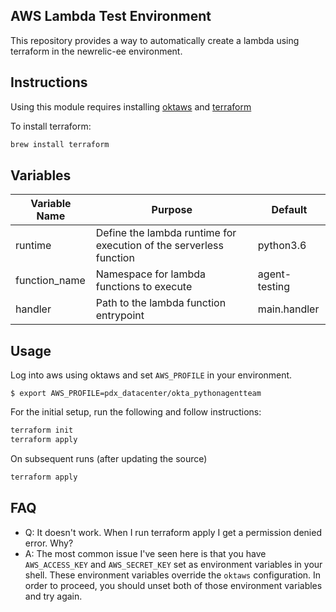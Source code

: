 AWS Lambda Test Environment
---------------------------

This repository provides a way to automatically create a lambda using terraform in the newrelic-ee environment.

Instructions
------------

Using this module requires installing [oktaws](https://source.datanerd.us/cloud-core/oktaws) and [terraform](https://www.terraform.io/)

To install terraform:
```bash
brew install terraform
```

Variables
----------

| Variable Name | Purpose                                                            | Default       |
| ---           | ---                                                                | ---           |
| runtime       | Define the lambda runtime for execution of the serverless function | python3.6     |
| function_name | Namespace for lambda functions to execute                          | agent-testing |
| handler       | Path to the lambda function entrypoint                             | main.handler  |

Usage
-----

Log into aws using oktaws and set `AWS_PROFILE` in your environment.

```
$ export AWS_PROFILE=pdx_datacenter/okta_pythonagentteam
```

For the initial setup, run the following and follow instructions:

```bash
terraform init
terraform apply
```

On subsequent runs (after updating the source)

```bash
terraform apply
```

FAQ
----

* Q: It doesn't work. When I run terraform apply I get a permission denied error. Why?
* A: The most common issue I've seen here is that you have `AWS_ACCESS_KEY` and `AWS_SECRET_KEY` set as environment variables in your shell. These environment variables override the `oktaws` configuration. In order to proceed, you should unset both of those environment variables and try again.
